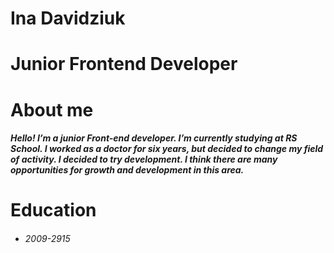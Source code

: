 # **Ina Davidziuk**
# Junior Frontend Developer
# About me
##### Hello! I’m a junior Front-end developer. I’m currently studying at RS School. I worked as a doctor for six years, but decided to change my field of activity. I decided to try development. I think there are many  opportunities for growth and development in this area.
# Education
* ###### 2009-2915
